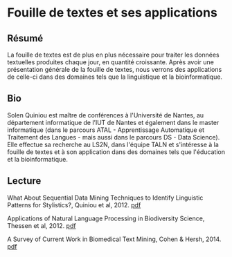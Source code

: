 # Fouille de textes et ses applications

## Résumé

La fouille de textes est de plus en plus nécessaire pour traiter les données textuelles produites chaque jour, en quantité croissante. Après avoir une présentation générale de la fouille de textes, nous verrons des applications de celle-ci dans des domaines tels que la linguistique et la bioinformatique.

## Bio

Solen Quiniou est maître de conférences à l'Université de Nantes, au département informatique de l’IUT de Nantes et également dans le master informatique (dans le parcours ATAL - Apprentissage Automatique et Traitement des Langues - mais aussi dans le parcours DS - Data Science). Elle effectue sa recherche au LS2N, dans l'équipe TALN et s'intéresse à la fouille de textes et à son application dans des domaines tels que l'éducation et la bioinformatique.

## Lecture

What About Sequential Data Mining Techniques to Identify Linguistic Patterns for Stylistics?, Quiniou et al, 2012. [pdf](https://hal.archives-ouvertes.fr/hal-00675578)

Applications of Natural Language Processing in Biodiversity Science, Thessen et al, 2012. [pdf](https://www.hindawi.com/journals/abi/2012/391574/)

A Survey of Current Work in Biomedical Text Mining, Cohen & Hersh, 2014. [pdf](https://dmice.ohsu.edu/hersh/briefings-05-cohen.pdf)
